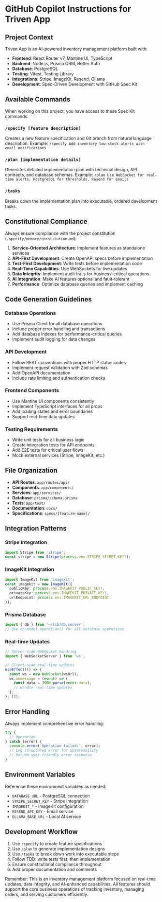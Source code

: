 # GitHub Copilot Instructions for Triven App

## Project Context

Triven App is an AI-powered inventory management platform built with:
- **Frontend**: React Router v7, Mantine UI, TypeScript
- **Backend**: Node.js, Prisma ORM, Better Auth
- **Database**: PostgreSQL
- **Testing**: Vitest, Testing Library
- **Integrations**: Stripe, ImageKit, Resend, Ollama
- **Development**: Spec-Driven Development with GitHub Spec Kit

## Available Commands

When working on this project, you have access to these Spec Kit commands:

### `/specify [feature description]`
Creates a new feature specification and Git branch from natural language description.
Example: `/specify Add inventory low-stock alerts with email notifications`

### `/plan [implementation details]`
Generates detailed implementation plan with technical design, API contracts, and database schemas.
Example: `/plan Use WebSocket for real-time alerts, PostgreSQL for thresholds, Resend for emails`

### `/tasks`
Breaks down the implementation plan into executable, ordered development tasks.

## Constitutional Compliance

Always ensure compliance with the project constitution (`.specify/memory/constitution.md`):

1. **Service-Oriented Architecture**: Implement features as standalone services
2. **API-First Development**: Create OpenAPI specs before implementation
3. **Test-First Development**: Write tests before implementation code
4. **Real-Time Capabilities**: Use WebSockets for live updates
5. **Data Integrity**: Implement audit trails for business-critical operations
6. **AI Integration**: Make AI features optional and fault-tolerant
7. **Performance**: Optimize database queries and implement caching

## Code Generation Guidelines

### Database Operations
- Use Prisma Client for all database operations
- Include proper error handling and transactions
- Add database indexes for performance-critical queries
- Implement audit logging for data changes

### API Development
- Follow REST conventions with proper HTTP status codes
- Implement request validation with Zod schemas
- Add OpenAPI documentation
- Include rate limiting and authentication checks

### Frontend Components
- Use Mantine UI components consistently
- Implement TypeScript interfaces for all props
- Add loading states and error boundaries
- Support real-time data updates

### Testing Requirements
- Write unit tests for all business logic
- Create integration tests for API endpoints
- Add E2E tests for critical user flows
- Mock external services (Stripe, ImageKit, etc.)

## File Organization

- **API Routes**: `app/routes/api/`
- **Components**: `app/components/`
- **Services**: `app/services/`
- **Database**: `prisma/schema.prisma`
- **Tests**: `app/test/`
- **Documentation**: `docs/`
- **Specifications**: `specs/[feature-name]/`

## Integration Patterns

### Stripe Integration
```typescript
import Stripe from 'stripe';
const stripe = new Stripe(process.env.STRIPE_SECRET_KEY!);
```

### ImageKit Integration
```typescript
import ImageKit from 'imagekit';
const imagekit = new ImageKit({
  publicKey: process.env.IMAGEKIT_PUBLIC_KEY!,
  privateKey: process.env.IMAGEKIT_PRIVATE_KEY!,
  urlEndpoint: process.env.IMAGEKIT_URL_ENDPOINT!
});
```

### Prisma Database
```typescript
import { db } from '~/lib/db.server';
// Use db.model.operation() for all database operations
```

### Real-time Updates
```typescript
// Server-side WebSocket handling
import { WebSocketServer } from 'ws';

// Client-side real-time updates
useEffect(() => {
  const ws = new WebSocket(wsUrl);
  ws.onmessage = (event) => {
    const data = JSON.parse(event.data);
    // Handle real-time updates
  };
}, []);
```

## Error Handling

Always implement comprehensive error handling:

```typescript
try {
  // Operation
} catch (error) {
  console.error('Operation failed:', error);
  // Log structured error for observability
  // Return user-friendly error response
}
```

## Environment Variables

Reference these environment variables as needed:
- `DATABASE_URL` - PostgreSQL connection
- `STRIPE_SECRET_KEY` - Stripe integration
- `IMAGEKIT_*` - ImageKit configuration
- `RESEND_API_KEY` - Email service
- `OLLAMA_BASE_URL` - Local AI service

## Development Workflow

1. Use `/specify` to create feature specifications
2. Use `/plan` to generate implementation designs
3. Use `/tasks` to break down work into executable steps
4. Follow TDD: write tests first, then implementation
5. Ensure constitutional compliance throughout
6. Add proper documentation and comments

Remember: This is an inventory management platform focused on real-time updates, data integrity, and AI-enhanced capabilities. All features should support the core business operations of tracking inventory, managing orders, and serving customers efficiently.